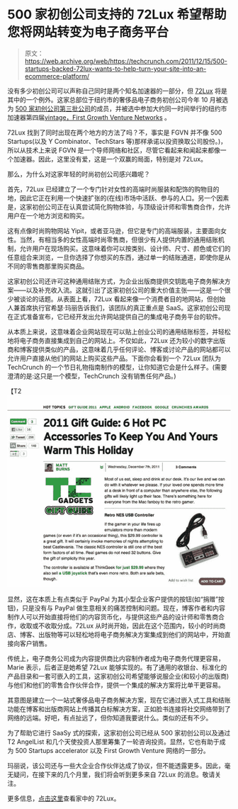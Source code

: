 # 500 家初创公司支持的 72Lux 希望帮助您将网站转变为电子商务平台 

> 原文：<https://web.archive.org/web/https://techcrunch.com/2011/12/15/500-startups-backed-72lux-wants-to-help-turn-your-site-into-an-ecommerce-platform/>

没有多少初创公司可以声称自己同时是两个知名加速器的一部分，但 [72Lux](https://web.archive.org/web/20221205174501/http://www.72lux.com/) 将是其中的一个例外。这家总部位于纽约市的奢侈品电子商务初创公司今年 10 月被选为 [500 家初创公司第三批公司](https://web.archive.org/web/20221205174501/https://beta.techcrunch.com/2011/10/31/500-startups-peels-back-the-curtain-on-its-third-and-largest-batch-yet/)的成员，并被选中参加大约同一时间举行的纽约市加速器第四届[vintage，First Growth Venture Networks](https://web.archive.org/web/20221205174501/https://beta.techcrunch.com/2011/10/22/up-and-coming-accelerator-first-growth-venture-networks-introduces-sixteen-cool-new-startups/) 。

72Lux 找到了同时出现在两个地方的方法了吗？不，事实是 FGVN 并不像 500 Startups(以及 Y Combinator、TechStars 等)那样承诺以投资换取公司股份。)，所以从技术上来说 FGVN 是一个导师网络和社区，尽管它看起来和闻起来都像一个加速器。因此，这里没有爱，这是一个双赢的局面，特别是对 72Lux。

那么，为什么对这家年轻的时尚初创公司感兴趣呢？

首先，72Lux 已经建立了一个专门针对女性的高端时尚服装和配饰的购物目的地，因此它正在利用一个快速扩张的(在线)市场中活跃、参与的人口。另一个因素是，这家初创公司正在认真尝试简化购物体验，与顶级设计师和零售商合作，允许用户在一个地方浏览和购买。

这有点像时尚购物网站 Yipit，或者亚马逊，但它是专门的高端服装，主要面向女性。当然，有相当多的女性高端时尚零售商，但很少有人提供内置的通用结账机制，允许用户在现场购买。这意味着你可以按类别、设计师、尺寸、颜色或它们的任意组合来浏览，一旦你选择了你想买的东西，通过单一的结账通道，即使你是从不同的零售商那里购买商品。

这家初创公司还许可这种通用结账方式，为企业出版商提供交钥匙电子商务解决方案——以及补充收入流。这就引出了这家初创公司的重大价值主张——这是一个很少被谈论的话题。从表面上看，72Lux 看起来像一个消费者目的地网站，但创始人兼首席执行官希瑟·玛丽告诉我们，该团队的真正重点是 SaaS。这家初创公司现在正式准备宣布，它已经开发出允许网站提供自己的集成电子商务平台的软件。

从本质上来说，这意味着企业网站现在可以贴上创业公司的通用结账标签，并轻松地将电子商务直接集成到自己的网站上。不仅如此，72Lux 还为较小的数字出版商和博客提供类似的产品，这意味着几乎任何评论、博客或讨论产品的网站都可以允许用户直接从他们的网站上购买这些产品。下面你会看到一个 72Lux 团队为 TechCrunch 的一个节日礼物指南制作的模型，让你知道它会是什么样子。(需要澄清的是:这只是一个模型，TechCrunch 没有销售任何产品。)

【T2![](img/51bf8e8f0bd0886fd3497a61226c915b.png "Screen shot 2011-12-14 at 11.50.13 PM")

显然，这在本质上有点类似于 PayPal 为其小型企业客户提供的按钮(如“捐赠”按钮)，只是没有与 PayPal 做生意相关的痛苦控制和问题。现在，博客作者和内容制作人可以开始直接将他们的内容货币化，与提供这些产品的设计师和零售商合作，收取或不收取分成。72Lux 从时尚开始，因此在这个范围内，较小的时尚商店、博客、出版物等可以轻松地将电子商务解决方案集成到他们的网站中，开始直接向客户销售。

传统上，电子商务公司成为内容提供商比内容制作者成为电子商务代理更容易，Marie 表示，后者正是她希望 72Lux 能够实现的。有了通用的收银台、标准化的产品目录和一套可嵌入的工具，这家初创公司希望能够说服企业(和较小的出版商)与他们和他们的零售合作伙伴合作，提供一个集成的解决方案将比单干更容易。

其意图是建立一个一站式奢侈品电子商务解决方案，现在它通过嵌入式工具和结账功能在博客和出版商网站上传播其白标解决方案，正如脸书连接将社交网络带到了网络的远端。好吧，有点扯远了，但你知道我要说什么。类似的还有不少。

为了帮助它进行 SaaSy 式的探索，这家初创公司已经从 500 家初创公司以及通过 T2 AngelList 和几个天使投资人那里筹集了一轮咨询投资。显然，它也有助于成为 500 Startups accelerator 以及 First Growth Venture 网络的一部分。

玛丽说，该公司还与一些大企业合作伙伴达成了协议，但不能透露更多。因此，毫无疑问，在接下来的几个月里，我们将会听到更多来自 72Lux 的消息。敬请关注。

更多信息，[点击这里](https://web.archive.org/web/20221205174501/http://www.72lux.com/)查看家中的 72Lux。